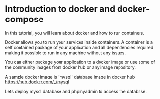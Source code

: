 # Introduction to docker and docker-compose

In this tutorial, you will learn about docker and how to run containers.

Docker allows you to run your services inside containers. A container is a self contained package of your application and all dependencies required making it possible to run in any machine without any issues.

You can either package your application to a docker image or use some of the community images from docker hub or any image repository. 

A sample docker image is 'mysql' database image in docker hub https://hub.docker.com/_/mysql

Lets deploy mysql database and phpmyadmin to access the database.